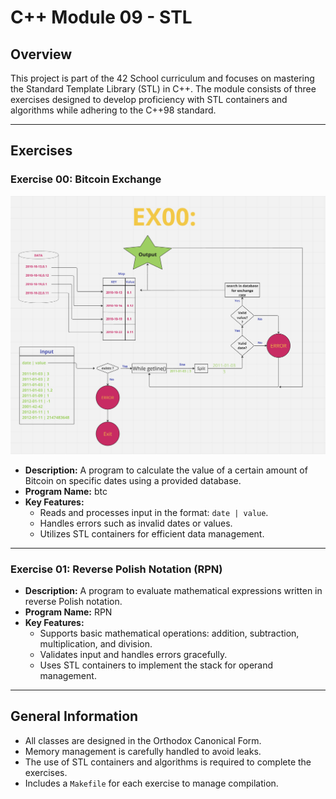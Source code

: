 # C++ Module 09 - STL

## Overview

This project is part of the 42 School curriculum and focuses on mastering the Standard Template Library (STL) in C++. The module consists of three exercises designed to develop proficiency with STL containers and algorithms while adhering to the C++98 standard.

---

## Exercises

### Exercise 00: Bitcoin Exchange
![ex00](https://github.com/roma-sh/CPP_Module_09/blob/master/img/ex00.png)
- **Description:** A program to calculate the value of a certain amount of Bitcoin on specific dates using a provided database.
- **Program Name:** btc
- **Key Features:**
  - Reads and processes input in the format: `date | value`.
  - Handles errors such as invalid dates or values.
  - Utilizes STL containers for efficient data management.

---

### Exercise 01: Reverse Polish Notation (RPN)
- **Description:** A program to evaluate mathematical expressions written in reverse Polish notation.
- **Program Name:** RPN
- **Key Features:**
  - Supports basic mathematical operations: addition, subtraction, multiplication, and division.
  - Validates input and handles errors gracefully.
  - Uses STL containers to implement the stack for operand management.

---

## General Information
- All classes are designed in the Orthodox Canonical Form.
- Memory management is carefully handled to avoid leaks.
- The use of STL containers and algorithms is required to complete the exercises.
- Includes a `Makefile` for each exercise to manage compilation.
